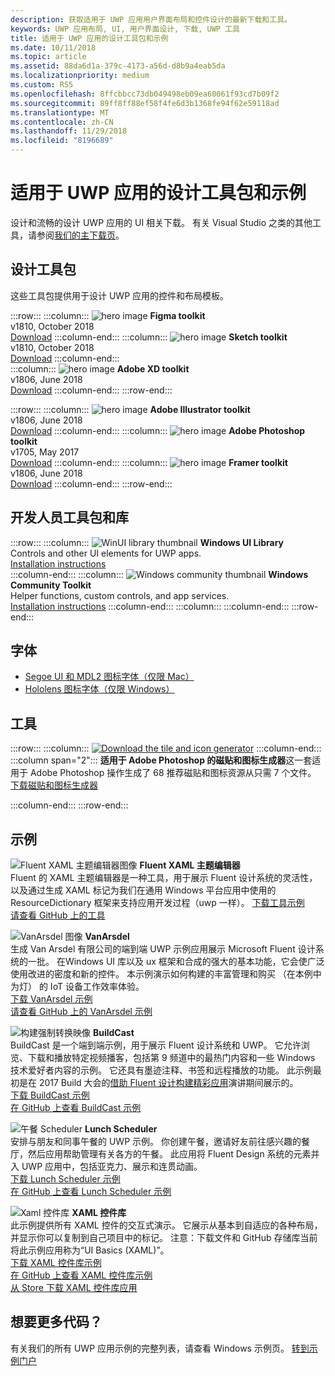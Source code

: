 ```yaml
---
description: 获取适用于 UWP 应用用户界面布局和控件设计的最新下载和工具。
keywords: UWP 应用布局, UI, 用户界面设计, 下载, UWP 工具
title: 适用于 UWP 应用的设计工具包和示例
ms.date: 10/11/2018
ms.topic: article
ms.assetid: 88da6d1a-379c-4173-a56d-d8b9a4eab5da
ms.localizationpriority: medium
ms.custom: RS5
ms.openlocfilehash: 8ffcbbcc73db049498eb09ea60061f93cd7b09f2
ms.sourcegitcommit: 89ff8ff88ef58f4fe6d3b1368fe94f62e59118ad
ms.translationtype: MT
ms.contentlocale: zh-CN
ms.lasthandoff: 11/29/2018
ms.locfileid: "8196689"
---
```

# <a name="design-toolkits-and-samples-for-uwp-apps"></a>适用于 UWP 应用的设计工具包和示例
 

设计和流畅的设计 UWP 应用的 UI 相关下载。 有关 Visual Studio 之类的其他工具，请参阅<a href="https://developer.microsoft.com/downloads">我们的主下载页</a>。 


## <a name="design-toolkits"></a>设计工具包

这些工具包提供用于设计 UWP 应用的控件和布局模板。

:::row:::
    :::column:::
        ![hero image](images/figma.png)
        <b>Figma toolkit</b><br>
        v1810, October 2018<br>
        <a href="https://aka.ms/figmatoolkit">Download</a>
    :::column-end:::
    :::column:::
        ![hero image](images/sketch.png)
        <b>Sketch toolkit</b><br>
        v1810, October 2018<br>
        <a href="https://aka.ms/sketchtoolkit">Download</a>
    :::column-end:::    
    :::column:::
        ![hero image](images/adobe-xd.png)
        <b>Adobe XD toolkit</b><br>
        v1806, June 2018<br>
        <a href="https://aka.ms/adobexdtoolkit">Download</a>
    :::column-end:::
:::row-end:::

:::row:::
    :::column:::
        ![hero image](images/adobe-illustrator.png)
        <b>Adobe Illustrator toolkit</b><br>
        v1806, June 2018<br>
        <a href="https://aka.ms/adobeillustratortoolkit">Download</a>
    :::column-end:::
    :::column:::
        ![hero image](images/adobe-photoshop.png)
        <b>Adobe Photoshop toolkit</b><br>
        v1705, May 2017<br>
        <a href="https://aka.ms/adobephotoshoptoolkit">Download</a>
    :::column-end:::
    :::column:::
        ![hero image](images/framer.png)
        <b>Framer toolkit</b><br>
        v1806, June 2018<br>
        <a href="https://aka.ms/framertoolkit">Download</a>
    :::column-end:::
:::row-end:::

## <a name="developer-toolkits-and-libraries"></a>开发人员工具包和库

:::row:::
    :::column:::
        ![WinUI library thumbnail](images/WinUI-library.png)
        <b>Windows UI Library</b><br>
        Controls and other UI elements for UWP apps.<br/>
        <a href="/uwp/toolkits/winui/getting-started">Installation instructions</a><br/>
    :::column-end:::
    :::column:::
        ![Windows community thumbnail](images/Windows-community-toolkit.png)
        <b>Windows Community Toolkit</b><br>
        Helper functions, custom controls, and app services.<br />
        <a href="/windows/uwpcommunitytoolkit/getting-started">Installation instructions</a>
    :::column-end:::
    :::column:::
    :::column-end:::
:::row-end:::

## <a name="fonts"></a>字体

* <a href="https://aka.ms/SegoeFonts">Segoe UI 和 MDL2 图标字体（仅限 Mac）</a>
* <a href="https://aka.ms/hololensiconfont">Hololens 图标字体（仅限 Windows）</a>

## <a name="tools"></a>工具

:::row:::
    :::column:::
        <a href="http://go.microsoft.com/fwlink/p/?LinkId=760394"><img src="images/tile-icon-generator.png" alt="Download the tile and icon generator"/></a>
    :::column-end:::
    :::column span="2":::
      **适用于 Adobe Photoshop 的磁贴和图标生成器**这一套适用于 Adobe Photoshop 操作生成了 68 推荐磁贴和图标资源从只需 7 个文件。 <br/><a href="http://go.microsoft.com/fwlink/p/?LinkId=760394">下载磁贴和图标生成器</a></p>
    :::column-end:::
:::row-end:::

    
## <a name="samples"></a>示例

![Fluent XAML 主题编辑器图像](images/XamlThemeEditor_screenshot.png)
**Fluent XAML 主题编辑器**<br>
Fluent 的 XAML 主题编辑器是一种工具，用于展示 Fluent 设计系统的灵活性，以及通过生成 XAML 标记为我们在通用 Windows 平台应用中使用的 ResourceDictionary 框架来支持应用开发过程（uwp 一样）。
<a href="https://github.com/Microsoft/fluent-xaml-theme-editor/archive/master.zip">下载工具示例</a> <br><a href="https://github.com/Microsoft/fluent-xaml-theme-editor">请查看 GitHub 上的工具</a>

![VanArsdel 图像](images/VanArsdel_Screenshot.png)
**VanArsdel**<br>
生成 Van Arsdel 有限公司的端到端 UWP 示例应用展示 Microsoft Fluent 设计系统的一批。 在<a herf="https://docs.microsoft.com/uwp/toolkits/winui/">Windows UI 库</a>以及 ux 框架和合成的强大的基本功能，它会使广泛使用改进的密度和新的控件。 本示例演示如何构建的丰富管理和购买 （在本例中为灯） 的 IoT 设备工作效率体验。<br>
<a href="https://github.com/Microsoft/VanArsdel/archive/master.zip">下载 VanArsdel 示例</a> <br><a href="https://github.com/microsoft/vanarsdel">请查看 GitHub 上的 VanArsdel 示例</a>

![构建强制转换映像](images/buildcast.png)
**BuildCast**<br>
BuildCast 是一个端到端示例，用于展示 Fluent 设计系统和 UWP。 它允许浏览、下载和播放特定视频播客，包括第 9 频道中的最热门内容和一些 Windows 技术爱好者内容的示例。 它还具有墨迹注释、书签和远程播放的功能。 此示例最初是在 2017 Build 大会的<a href="https://channel9.msdn.com/Events/Build/2017/B8034">借助 Fluent 设计构建精彩应用</a>演讲期间展示的。 <br>
<a href="https://github.com/Microsoft/BuildCast/archive/master.zip">下载 BuildCast 示例</a> <br><a href="https://github.com/Microsoft/BuildCast">在 GitHub 上查看 BuildCast 示例</a>

![午餐 Scheduler](images/lunchscheduler.png)
**Lunch Scheduler**<br>
安排与朋友和同事午餐的 UWP 示例。 你创建午餐，邀请好友前往感兴趣的餐厅，然后应用帮助管理有关各方的午餐。 此应用将 Fluent Design 系统的元素并入 UWP 应用中，包括亚克力、展示和连贯动画。 <br/><a href="https://github.com/Microsoft/Windows-appsample-lunch-scheduler/archive/master.zip">下载 Lunch Scheduler 示例</a><br/><a href="https://github.com/Microsoft/Windows-appsample-lunch-scheduler">在 GitHub 上查看 Lunch Scheduler 示例</a></p>  

![Xaml 控件库](images/xaml-controls-gallery.png)
**XAML 控件库**<br>
此示例提供所有 XAML 控件的交互式演示。 它展示从基本到自适应的各种布局，并显示你可以复制到自己项目中的标记。 注意：下载文件和 GitHub 存储库当前将此示例应用称为“UI Basics (XAML)”。 <br/><a href="https://github.com/Microsoft/Windows-universal-samples/archive/master.zip">下载 XAML 控件库示例</a><br/><a href="https://github.com/Microsoft/Windows-universal-samples/tree/master/Samples/XamlUIBasics">在 GitHub 上查看 XAML 控件库示例</a> <br/><a href="https://www.microsoft.com/store/apps/9msvh128x2zt">从 Store 下载 XAML 控件库应用</a></p>

## <a name="want-more-code"></a>想要更多代码？

有关我们的所有 UWP 应用示例的完整列表，请查看 Windows 示例页。 <a href="https://developer.microsoft.com/samples">转到示例门户</a>
